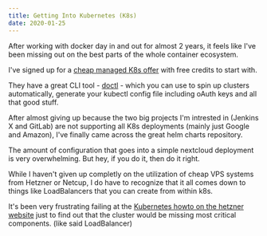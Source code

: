 ```yaml
---
title: Getting Into Kubernetes (K8s)
date: 2020-01-25
---
```


After working with docker day in and out for almost 2 years, it feels like I've been missing out on the best parts of the whole container ecosystem.

I've signed up for a [cheap managed K8s offer](https://m.do.co/c/767d1bada3e9) with free credits to start with.

They have a great CLI tool - [doctl](https://github.com/digitalocean/doctl) - which you can use to spin up clusters automatically, generate your kubectl config file including oAuth keys and all that good stuff.

After almost giving up because the two big projects I'm intrested in (Jenkins X and GitLab) are not supporting all K8s deployments (mainly just Google and Amazon), I've finally came across the great helm charts repository.

The amount of configuration that goes into a simple nextcloud deployment is very overwhelming. But hey, if you do it, then do it right.

While I haven't given up completly on the utilization of cheap VPS systems from Hetzner or Netcup, I do have to recognize that it all comes down to things like LoadBalancers that you can create from within k8s.

It's been very frustrating failing at the [Kubernetes howto on the hetzner website](https://community.hetzner.com/tutorials/install-kubernetes-cluster) just to find out that the cluster would be missing most critical components. (like said LoadBalancer)